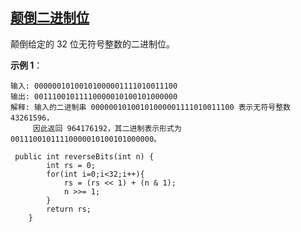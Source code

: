 ## [颠倒二进制位](https://leetcode-cn.com/problems/reverse-bits/)

颠倒给定的 32 位无符号整数的二进制位。

**示例 1**：

```
输入: 00000010100101000001111010011100
输出: 00111001011110000010100101000000
解释: 输入的二进制串 00000010100101000001111010011100 表示无符号整数 43261596，
     因此返回 964176192，其二进制表示形式为 00111001011110000010100101000000。
```

```
 public int reverseBits(int n) {
        int rs = 0;
        for(int i=0;i<32;i++){
            rs = (rs << 1) + (n & 1);
            n >>= 1;
        }
        return rs;
    }
```





